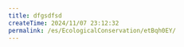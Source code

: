 ```yaml
---
title: dfgsdfsd
createTime: 2024/11/07 23:12:32
permalink: /es/EcologicalConservation/etBqh0EY/
---
```

